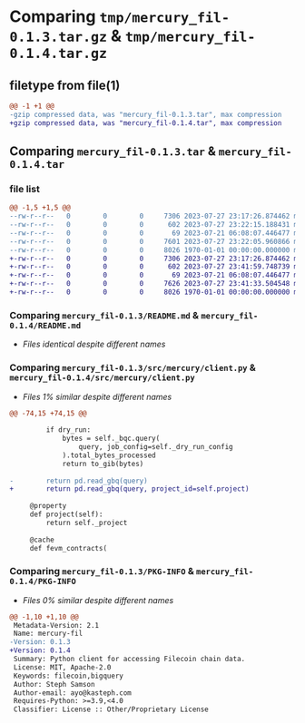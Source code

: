 # Comparing `tmp/mercury_fil-0.1.3.tar.gz` & `tmp/mercury_fil-0.1.4.tar.gz`

## filetype from file(1)

```diff
@@ -1 +1 @@
-gzip compressed data, was "mercury_fil-0.1.3.tar", max compression
+gzip compressed data, was "mercury_fil-0.1.4.tar", max compression
```

## Comparing `mercury_fil-0.1.3.tar` & `mercury_fil-0.1.4.tar`

### file list

```diff
@@ -1,5 +1,5 @@
--rw-r--r--   0        0        0     7306 2023-07-27 23:17:26.874462 mercury_fil-0.1.3/README.md
--rw-r--r--   0        0        0      602 2023-07-27 23:22:15.188431 mercury_fil-0.1.3/pyproject.toml
--rw-r--r--   0        0        0       69 2023-07-21 06:08:07.446477 mercury_fil-0.1.3/src/mercury/__init__.py
--rw-r--r--   0        0        0     7601 2023-07-27 23:22:05.960866 mercury_fil-0.1.3/src/mercury/client.py
--rw-r--r--   0        0        0     8026 1970-01-01 00:00:00.000000 mercury_fil-0.1.3/PKG-INFO
+-rw-r--r--   0        0        0     7306 2023-07-27 23:17:26.874462 mercury_fil-0.1.4/README.md
+-rw-r--r--   0        0        0      602 2023-07-27 23:41:59.748739 mercury_fil-0.1.4/pyproject.toml
+-rw-r--r--   0        0        0       69 2023-07-21 06:08:07.446477 mercury_fil-0.1.4/src/mercury/__init__.py
+-rw-r--r--   0        0        0     7626 2023-07-27 23:41:33.504548 mercury_fil-0.1.4/src/mercury/client.py
+-rw-r--r--   0        0        0     8026 1970-01-01 00:00:00.000000 mercury_fil-0.1.4/PKG-INFO
```

### Comparing `mercury_fil-0.1.3/README.md` & `mercury_fil-0.1.4/README.md`

 * *Files identical despite different names*

### Comparing `mercury_fil-0.1.3/src/mercury/client.py` & `mercury_fil-0.1.4/src/mercury/client.py`

 * *Files 1% similar despite different names*

```diff
@@ -74,15 +74,15 @@
 
         if dry_run:
             bytes = self._bqc.query(
                 query, job_config=self._dry_run_config
             ).total_bytes_processed
             return to_gib(bytes)
 
-        return pd.read_gbq(query)
+        return pd.read_gbq(query, project_id=self.project)
 
     @property
     def project(self):
         return self._project
 
     @cache
     def fevm_contracts(
```

### Comparing `mercury_fil-0.1.3/PKG-INFO` & `mercury_fil-0.1.4/PKG-INFO`

 * *Files 0% similar despite different names*

```diff
@@ -1,10 +1,10 @@
 Metadata-Version: 2.1
 Name: mercury-fil
-Version: 0.1.3
+Version: 0.1.4
 Summary: Python client for accessing Filecoin chain data.
 License: MIT, Apache-2.0
 Keywords: filecoin,bigquery
 Author: Steph Samson
 Author-email: ayo@kasteph.com
 Requires-Python: >=3.9,<4.0
 Classifier: License :: Other/Proprietary License
```

